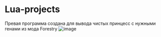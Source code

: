 # Lua-projects
Превая программа создана для вывода чистых принцесс с нужными генами из мода Forestry
![image](https://user-images.githubusercontent.com/59258924/211292226-3ab5c864-0155-4d85-ad06-1513fc7a980e.png)
